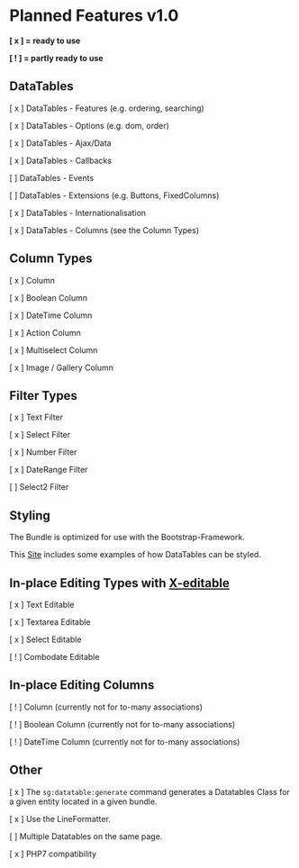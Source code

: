 # Planned Features v1.0

**[ x ] = ready to use**

**[ ! ] = partly ready to use**

## DataTables

[ x ] DataTables - Features (e.g. ordering, searching)

[ x ] DataTables - Options (e.g. dom, order)

[ x ] DataTables - Ajax/Data

[ x ] DataTables - Callbacks 

[   ] DataTables - Events

[   ] DataTables - Extensions (e.g. Buttons, FixedColumns)

[ x ] DataTables - Internationalisation

[ x ] DataTables - Columns (see the Column Types)

## Column Types

[ x ] Column

[ x ] Boolean Column

[ x ] DateTime Column

[ x ] Action Column

[ x ] Multiselect Column

[ x ] Image / Gallery Column

## Filter Types

[ x ] Text Filter

[ x ] Select Filter

[ x ] Number Filter

[ x ] DateRange Filter

[   ] Select2 Filter

## Styling

The Bundle is optimized for use with the Bootstrap-Framework.

This [Site](https://datatables.net/examples/styling/index.html) includes some examples of how DataTables can be styled.

## In-place Editing Types with [X-editable](http://vitalets.github.io/x-editable/)

[ x ] Text Editable

[ x ] Textarea Editable

[ x ] Select Editable

[ ! ] Combodate Editable

## In-place Editing Columns

[ ! ] Column (currently not for to-many associations)

[ ! ] Boolean Column (currently not for to-many associations)

[ ! ] DateTime Column (currently not for to-many associations)

## Other

[ x ] The `sg:datatable:generate` command generates a Datatables Class for a given entity located in a given bundle.

[ x ] Use the LineFormatter.

[   ] Multiple Datatables on the same page.

[ x ] PHP7 compatibility
